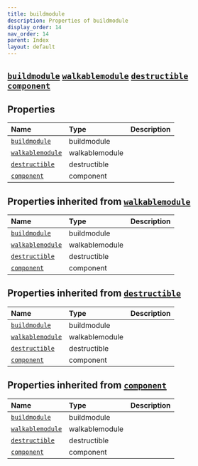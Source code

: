 ```yaml
---
title: buildmodule
description: Properties of buildmodule
display_order: 14
nav_order: 14
parent: Index
layout: default
---
```


##  [`buildmodule`](./buildmodule.html)  [`walkablemodule`](./walkablemodule.html)  [`destructible`](./destructible.html)  [`component`](./component.html) 
## Properties
| Name | Type | Description |
|:-----|:-----|:------------|
| [`buildmodule`](./buildmodule.html) | buildmodule |  |
| [`walkablemodule`](./walkablemodule.html) | walkablemodule |  |
| [`destructible`](./destructible.html) | destructible |  |
| [`component`](./component.html) | component |  |
## Properties inherited from [`walkablemodule`](./walkablemodule.html)
| Name | Type | Description |
|:-----|:-----|:------------|
| [`buildmodule`](./buildmodule.html) | buildmodule |  |
| [`walkablemodule`](./walkablemodule.html) | walkablemodule |  |
| [`destructible`](./destructible.html) | destructible |  |
| [`component`](./component.html) | component |  |
## Properties inherited from [`destructible`](./destructible.html)
| Name | Type | Description |
|:-----|:-----|:------------|
| [`buildmodule`](./buildmodule.html) | buildmodule |  |
| [`walkablemodule`](./walkablemodule.html) | walkablemodule |  |
| [`destructible`](./destructible.html) | destructible |  |
| [`component`](./component.html) | component |  |
## Properties inherited from [`component`](./component.html)
| Name | Type | Description |
|:-----|:-----|:------------|
| [`buildmodule`](./buildmodule.html) | buildmodule |  |
| [`walkablemodule`](./walkablemodule.html) | walkablemodule |  |
| [`destructible`](./destructible.html) | destructible |  |
| [`component`](./component.html) | component |  |


